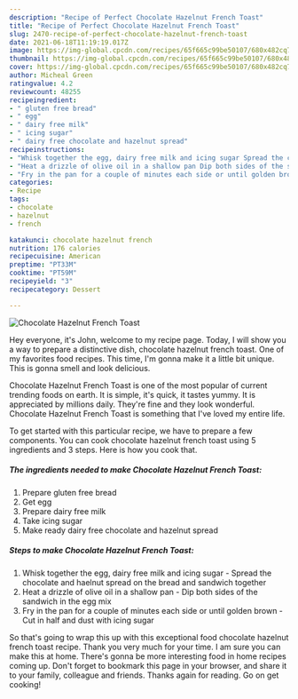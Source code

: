 ```yaml
---
description: "Recipe of Perfect Chocolate Hazelnut French Toast"
title: "Recipe of Perfect Chocolate Hazelnut French Toast"
slug: 2470-recipe-of-perfect-chocolate-hazelnut-french-toast
date: 2021-06-18T11:19:19.017Z
image: https://img-global.cpcdn.com/recipes/65f665c99be50107/680x482cq70/chocolate-hazelnut-french-toast-recipe-main-photo.jpg
thumbnail: https://img-global.cpcdn.com/recipes/65f665c99be50107/680x482cq70/chocolate-hazelnut-french-toast-recipe-main-photo.jpg
cover: https://img-global.cpcdn.com/recipes/65f665c99be50107/680x482cq70/chocolate-hazelnut-french-toast-recipe-main-photo.jpg
author: Micheal Green
ratingvalue: 4.2
reviewcount: 48255
recipeingredient:
- " gluten free bread"
- " egg"
- " dairy free milk"
- " icing sugar"
- " dairy free chocolate and hazelnut spread"
recipeinstructions:
- "Whisk together the egg, dairy free milk and icing sugar Spread the chocolate and haelnut spread on the bread and sandwich together"
- "Heat a drizzle of olive oil in a shallow pan Dip both sides of the sandwich in the egg mix"
- "Fry in the pan for a couple of minutes each side or until golden brown Cut in half and dust with icing sugar"
categories:
- Recipe
tags:
- chocolate
- hazelnut
- french

katakunci: chocolate hazelnut french 
nutrition: 176 calories
recipecuisine: American
preptime: "PT33M"
cooktime: "PT59M"
recipeyield: "3"
recipecategory: Dessert

---
```



![Chocolate Hazelnut French Toast](https://img-global.cpcdn.com/recipes/65f665c99be50107/680x482cq70/chocolate-hazelnut-french-toast-recipe-main-photo.jpg)

Hey everyone, it's John, welcome to my recipe page. Today, I will show you a way to prepare a distinctive dish, chocolate hazelnut french toast. One of my favorites food recipes. This time, I'm gonna make it a little bit unique. This is gonna smell and look delicious.



Chocolate Hazelnut French Toast is one of the most popular of current trending foods on earth. It is simple, it's quick, it tastes yummy. It is appreciated by millions daily. They're fine and they look wonderful. Chocolate Hazelnut French Toast is something that I've loved my entire life.


To get started with this particular recipe, we have to prepare a few components. You can cook chocolate hazelnut french toast using 5 ingredients and 3 steps. Here is how you cook that.

<!--inarticleads1-->

##### The ingredients needed to make Chocolate Hazelnut French Toast:

1. Prepare  gluten free bread
1. Get  egg
1. Prepare  dairy free milk
1. Take  icing sugar
1. Make ready  dairy free chocolate and hazelnut spread




<!--inarticleads2-->

##### Steps to make Chocolate Hazelnut French Toast:

1. Whisk together the egg, dairy free milk and icing sugar - Spread the chocolate and haelnut spread on the bread and sandwich together
1. Heat a drizzle of olive oil in a shallow pan - Dip both sides of the sandwich in the egg mix
1. Fry in the pan for a couple of minutes each side or until golden brown - Cut in half and dust with icing sugar




So that's going to wrap this up with this exceptional food chocolate hazelnut french toast recipe. Thank you very much for your time. I am sure you can make this at home. There's gonna be more interesting food in home recipes coming up. Don't forget to bookmark this page in your browser, and share it to your family, colleague and friends. Thanks again for reading. Go on get cooking!
